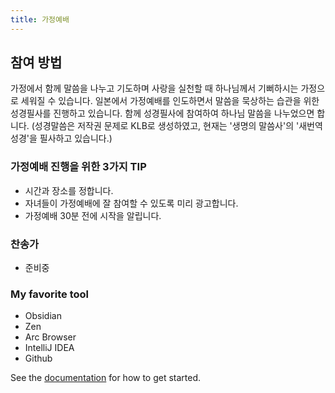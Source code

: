 ```yaml
---
title: 가정예배
---
```

## 참여 방법

가정에서 함께 말씀을 나누고 기도하며 사랑을 실천할 때 하나님께서 기뻐하시는 가정으로 세워질 수 있습니다.
일본에서 가정예배를 인도하면서 말씀을 묵상하는 습관을 위한 성경필사를 진행하고 있습니다.
함께 성경필사에 참여하여 하나님 말씀을 나누었으면 합니다.
(성경말씀은 저작권 문제로 KLB로 생성하였고, 현재는 '생명의 말씀사'의 '새번역 성경'을 필사하고 있습니다.)

### 가정예배 진행을 위한 3가지 TIP
- 시간과 장소를 정합니다.
- 자녀들이 가정예배에 잘 참여할 수 있도록 미리 광고합니다.
- 가정예배 30분 전에 시작을 알립니다.

### 찬송가
- 준비중

### My favorite tool
- Obsidian
- Zen
- Arc Browser
- IntelliJ IDEA
- Github


See the [documentation](https://saloo.xyz) for how to get started.